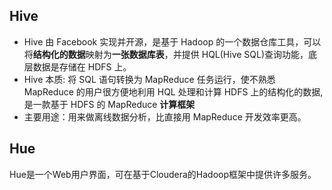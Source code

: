 

## Hive
- Hive 由 Facebook 实现并开源，是基于 Hadoop 的一个数据仓库工具，可以将**结构化的数据**映射为**一张数据库表**，并提供 HQL(Hive SQL)查询功能，底层数据是存储在 HDFS 上。
- Hive 本质: 将 SQL 语句转换为 MapReduce 任务运行，使不熟悉 MapReduce 的用户很方便地利用 HQL 处理和计算 HDFS 上的结构化的数据,是一款基于 HDFS 的 MapReduce **计算框架**
- 主要用途：用来做离线数据分析，比直接用 MapReduce 开发效率更高。

## Hue
Hue是一个Web用户界面，可在基于Cloudera的Hadoop框架中提供许多服务。